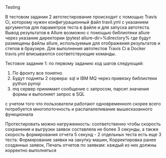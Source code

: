 Testing

В тестовом задании 2 автотестирование происходит с помощью Travis Ci, которому нужен конфигурационный файл travil.yml c указанием аргументов для параметров теста в файле и для запуска автотеста. Вывод результатов в Allure возможно с помощью библиотеки allure через указание директории (pytest allure-dir=%directory% где будут размещены файлы allure, используемые для отображения результатов и степов в браузере. Для выполнения автотестов Travis Ci в Docker travis.yml вписываются соответствующие команды.

Тестовое задание 1:
по первому заданию ход шагов следующий:
1) По фронту все понятно
2) Будут подняты 2 сервера: sql и IBM MQ через привязку библиотеки python pymqi 
3) mq сервер принимает сообщение с запросом, парсит значения формы и выполняет запрос в SQL

с учетом того что пользователи работают одновременноm скорее всего потребуется многопоточность и распалалеливание вышесказанного функционала

Протестировать можно нагруженность: соответственно чтобы cкорость сохранения и выгрузки заявок составляла не более 3 секунды, а также скорость формирования отчета 5 секунд - 2 отдельных теста
есть еще 3 теста:
Формирование заявки на закупку машин,
Корректировка ранее созданных заявок,
Печать отчетов по заявкам:
каждый из них должны корректно выполняться
